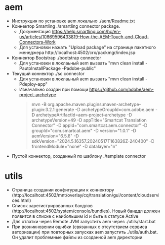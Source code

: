 # aem

* Инструкция по установке aem локально ./aem/Readme.txt
* Коннектор Smartling ./smartling connector package.
	* Документация https://help.smartling.com/hc/en-us/articles/10669596433819-How-the-AEM-Touch-and-Cloud-Connectors-Work
	* Для установки нажать "Upload package" на странице пакетного менеджера http://localhost:4502/crx/packmgr/index.jsp
* Коннектор Bootstrap ./bootstrap connector
	* Для установки в локлаьный aem вызвать "mvn clean install -PautoInstallPackage -Padobe-public"
* Текущий коннектор ./sc connector
	* Для установки в локлаьный aem вызвать "mvn clean install -Pdeploy-app"
	* Изначально создан при помощи https://github.com/adobe/aem-project-archetype
		> mvn -B org.apache.maven.plugins:maven-archetype-plugin:3.2.1:generate -D archetypeGroupId=com.adobe.aem -D archetypeArtifactId=aem-project-archetype -D archetypeVersion=49 -D appTitle="Smartcat Translation Connector" -D appId="com.smartcat.aem.connector" -D groupId="com.smartcat.aem" -D version="1.0.1" -D aemVersion="6.5.8" -D sdkVersion="2024.5.16357.20240517T163826Z-240400" -D frontendModule="none" -D datalayer="n"
* Пустой коннектор, созданный по шаблону ./template connector
	
# utils

* Страница создании конфигурации к коннектору (http://localhost:4502/mnt/overlay/cq/translation/gui/content/cloudservices.html)
* Список зарегистрированных бандлов (http://localhost:4502/system/console/bundles). Новый банддл должен появится в списке с наибольшим id и быть в статусе Active
* Для отлатки через Remote JVM запустить aem через ./utils/start.bat
* При возникновении ошибки (связанных с отсутствием сервиса авторизации) при повторных запусках aem запустить ./utils/auth.bat. Он удалит проблемные файлы из созданной aem директории 